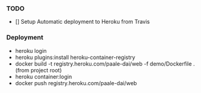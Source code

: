 ### TODO
- [] Setup Automatic deployment to Heroku from Travis

### Deployment
- heroku login
- heroku plugins:install heroku-container-registry
- docker build -t registry.heroku.com/paale-dai/web -f demo/Dockerfile . (from project root)
- heroku container:login
- docker push registry.heroku.com/paale-dai/web
